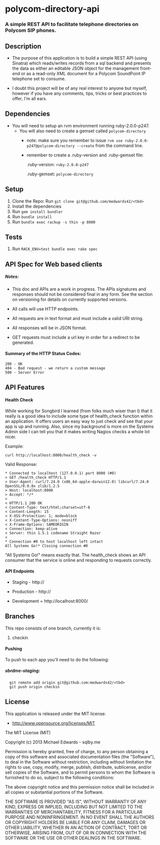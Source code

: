 # polycom-directory-api
### A simple REST API to facilitate telephone directories on Polycom SIP phones.

## Description

- The purpose of this application is to build a simple REST API (using Sinatra) which reads/writes records
from a sql backend and presents the data as either an editable JSON object for the management front-end or as
a read-only XML document for a Polycom SoundPoint IP telephone set to consume.

- I doubt this project will be of any real interest to anyone but myself, however if you have any comments,
tips, tricks or best practices to offer, I'm all ears.

## Dependencies
* You will need to setup an rvm environment running ruby-2.0.0-p247.
  * You will also need to create a gemset called `polycom-directory`
    * note: make sure you remember to issue `rvm use ruby-2.0.0-p247@polycom-directory --create` from the command line.
    * remember to create a .ruby-version and .ruby-gemset file:

      .ruby-version:
        `ruby-2.0.0-p247`

      .ruby-gemset:
        `polycom-directory`


## Setup
1. Clone the Repo: Run `git clone git@github.com/medwards42/<tbd>`
2. Install the dependencies
3. Run `gem install bundler`
4. Run `bundle install`
5. Run `bundle exec rackup -s thin -p 8000`

## Tests
1. Run `RACK_ENV=test bundle exec rake spec`

## API Spec for Web based clients

##### Notes:

- This doc and APIs are a work in progress.  The APIs signatures and responses should not be considered final in any form.
See the section on versioning for details on currently supported versions.

- All calls will use HTTP endpoints.
- All requests are in text format and must include a valid URI string.
- All responses will be in JSON format.
- GET requests must include a url key in order for a redirect to be generated.

#### Summary of the HTTP Status Codes:

    200 - OK
    404 - Bad request - we return a custom message
    500 - Server Error

## API Features

#### Health Check

While working for Songbird I learned (from folks much wiser than I) that it really is a good idea
to include some type of health_check function within an application.  It offers users an easy way to
just check and see that your app is up and running.  Also, since my background is more on the Systems
Admin side I can tell you that it makes writing Nagios checks a whole lot nicer.

  Example:

    curl http://localhost:8000/health_check -v

  Valid Response:

    * Connected to localhost (127.0.0.1) port 8000 (#0)
    > GET /health_check HTTP/1.1
    > User-Agent: curl/7.24.0 (x86_64-apple-darwin12.0) libcurl/7.24.0 OpenSSL/0.9.8x zlib/1.2.5
    > Host: localhost:8000
    > Accept: */*
    >
    < HTTP/1.1 200 OK
    < Content-Type: text/html;charset=utf-8
    < Content-Length: 15
    < X-XSS-Protection: 1; mode=block
    < X-Content-Type-Options: nosniff
    < X-Frame-Options: SAMEORIGIN
    < Connection: keep-alive
    < Server: thin 1.5.1 codename Straight Razor
    <
    * Connection #0 to host localhost left intact
    All Systems Go!* Closing connection #0

"All Systems Go!" means exactly that.  The health_check shows an API consumer that the service is online
and responding to requests correctly.

#### API Endpoints

  * Staging - http://

  * Production - http://

  * Development = http://localhost:8000/


## Branches

This repo consists of one branch, currently it is:
  1. checkin

#### Pushing
To push to each app you'll need to do the following:

##### sbrdme-staging:
      git remote add origin git@github.com:medwards42/<tbd>
      git push origin checkin

## License

This application is released under the MIT license:

* http://www.opensource.org/licenses/MIT

The MIT License (MIT)

Copyright (c) 2013 Michael Edwards - sqlby.me

Permission is hereby granted, free of charge, to any person obtaining a copy
of this software and associated documentation files (the "Software"), to deal
in the Software without restriction, including without limitation the rights
to use, copy, modify, merge, publish, distribute, sublicense, and/or sell
copies of the Software, and to permit persons to whom the Software is
furnished to do so, subject to the following conditions:

The above copyright notice and this permission notice shall be included in
all copies or substantial portions of the Software.

THE SOFTWARE IS PROVIDED "AS IS", WITHOUT WARRANTY OF ANY KIND, EXPRESS OR
IMPLIED, INCLUDING BUT NOT LIMITED TO THE WARRANTIES OF MERCHANTABILITY,
FITNESS FOR A PARTICULAR PURPOSE AND NONINFRINGEMENT. IN NO EVENT SHALL THE
AUTHORS OR COPYRIGHT HOLDERS BE LIABLE FOR ANY CLAIM, DAMAGES OR OTHER
LIABILITY, WHETHER IN AN ACTION OF CONTRACT, TORT OR OTHERWISE, ARISING FROM,
OUT OF OR IN CONNECTION WITH THE SOFTWARE OR THE USE OR OTHER DEALINGS IN
THE SOFTWARE.

